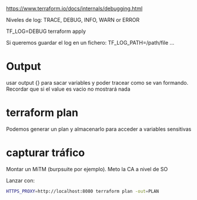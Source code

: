 <https://www.terraform.io/docs/internals/debugging.html>

Niveles de log: TRACE, DEBUG, INFO, WARN or ERROR

TF_LOG=DEBUG terraform apply

Si queremos guardar el log en un fichero:
TF_LOG_PATH=/path/file ...

# Output

usar output {} para sacar variables y poder tracear como se van formando.
Recordar que si el value es vacio no mostrará nada

# terraform plan

Podemos generar un plan y almacenarlo para acceder a variables sensitivas

# capturar tráfico

Montar un MiTM (burpsuite por ejemplo).
Meto la CA a nivel de SO

Lanzar con:

```bash
HTTPS_PROXY=http://localhost:8080 terraform plan -out=PLAN
```
